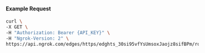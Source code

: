 <!-- Code generated for API Clients. DO NOT EDIT. -->

#### Example Request

```bash
curl \
-X GET \
-H "Authorization: Bearer {API_KEY}" \
-H "Ngrok-Version: 2" \
https://api.ngrok.com/edges/https/edghts_30si95vfYsUmsoxJaojz8sifBPm/routes/edghtsrt_30si95DkV7q4zjyKDyiAo5Nz4D0/oauth
```
